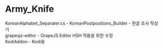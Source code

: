# Army_Knife

KoreanAlphabet_Separater.cs - KoreanPostpositions_Builder - 한글 조사 작성기<br />
grapesjs-editor - GrapeJS Editor HSH 적용을 위한 수정<br />
KodiAddon - Kodi용 

